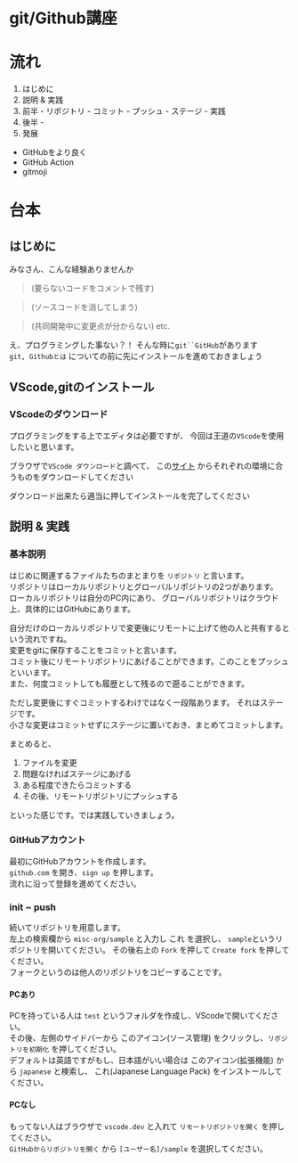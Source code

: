# git/Github講座

# 流れ
1. はじめに
2. 説明 & 実践
  1. 前半
    - リポジトリ
    - コミット
    - プッシュ
    - ステージ
    - 実践
  2. 後半
    - 
3. 発展
  - GitHubをより良く
  - GitHub Action
  - gitmoji


# 台本
## はじめに
みなさん、こんな経験ありませんか

> (要らないコードをコメントで残す)

> (ソースコードを消してしまう)

> (共同開発中に変更点が分からない) etc.

え、プログラミングした事ない？！
そんな時に`git``GitHub`があります  
`git, Githubとは` についての前に先にインストールを進めておきましょう

## VScode,gitのインストール
### VScodeのダウンロード
プログラミングをする上でエディタは必要ですが、
今回は王道の`VScode`を使用したいと思います。

ブラウザで`VScode ダウンロード`と調べて、
この[サイト](https://code.visualstudio.com/download)
からそれぞれの環境に合うものをダウンロードしてください

ダウンロード出来たら適当に押してインストールを完了してください

## 説明 & 実践
### 基本説明
はじめに関連するファイルたちのまとまりを `リポジトリ` と言います。  
リポジトリはローカルリポジトリとグローバルリポジトリの2つがあります。  
ローカルリポジトリは自分のPC内にあり、
グローバルリポジトリはクラウド上、具体的にはGitHubにあります。

自分だけのローカルリポジトリで変更後にリモートに上げて他の人と共有するという流れですね。  
変更をgitに保存することをコミットと言います。  
コミット後にリモートリポジトリにあげることができます。このことをプッシュといいます。  
また、何度コミットしても履歴として残るので遡ることができます。

ただし変更後にすぐコミットするわけではなく一段階あります。
それはステージです。  
小さな変更はコミットせずにステージに置いておき、まとめてコミットします。  

まとめると、
1. ファイルを変更
2. 問題なければステージにあげる
3. ある程度できたらコミットする
4. その後、リモートリポジトリにプッシュする

といった感じです。では実践していきましょう。  

### GitHubアカウント
最初にGitHubアカウントを作成します。  
`github.com` を開き、`sign up` を押します。  
流れに沿って登録を進めてください。  


### init ~ push
続いてリポジトリを用意します。  
左上の検索欄から `misc-org/sample` と入力し これ を選択し、
`sample`というリポジトリを開いてください。
その後右上の `Fork` を押して `Create fork` を押してください。  
フォークというのは他人のリポジトリをコピーすることです。

#### PCあり
PCを持っている人は `test` というフォルダを作成し、VScodeで開いてください。  
その後、左側のサイドバーから このアイコン(ソース管理) をクリックし、`リポジトリを初期化` を押してください。  
デフォルトは英語ですがもし、日本語がいい場合は このアイコン(拡張機能) から `japanese` と検索し、
これ(Japanese Language Pack) をインストールしてください。

#### PCなし
もってない人はブラウザで `vscode.dev` と入れて `リモートリポジトリを開く` を押してください。  
`GitHubからリポジトリを開く` から `[ユーザー名]/sample` を選択してください。
